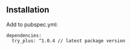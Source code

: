 ## Installation

Add to pubspec.yml:

```
dependencies:
  try_plus: ^1.0.4 // latest package version
```
